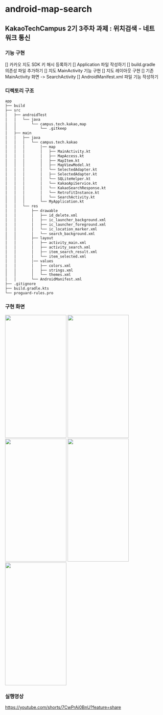 # android-map-search
## KakaoTechCampus 2기 3주차 과제 : 위치검색 - 네트워크 통신 

### 기능 구현
[] 카카오 지도 SDK 키 해시 등록하기
[] Application 파일 작성하기
[] build.gradle 의존성 파일 추가하기
[] 지도 MainActivity 기능 구현 
[] 지도 레이아웃 구현 
[] 기존 MainActivity 화면 -> SearchActivity 
[] AndroidManifest.xml 파일 기능 작성하기 

### 디렉토리 구조
```bash
app
├── build
├── src
│   ├── androidTest
│   │   └── java
│   │       └── campus.tech.kakao,map
│   │           └── .gitkeep
│   ├── main
│   │   ├── java
│   │   │   └── campus.tech.kakao
│   │   │       │── map
│   │   │       │   ├── MainActivity.kt
│   │   │       │   ├── MapAccess.kt
│   │   │       │   ├── MapItem.kt
│   │   │       │   ├── MapViewModel.kt
│   │   │       │   └── SelectedAdapter.kt
│   │   │       │   ├── SelectedAdapter.kt
│   │   │       │   └── SQLiteHelper.kt
│   │   │       │   └── KakaoApiService.kt
│   │   │       │   └── KakaoSearchResponse.kt
│   │   │       │   └── RetrofitInstance.kt
│   │   │       │   └── SearchActivity.kt
│   │   │       └── MyApplication.kt
│   │   └── res
│   │       ├── drawable
│   │       │   ├── id_delete.xml
│   │       │   ├── ic_launcher_background.xml
│   │       │   ├── ic_launcher_foreground.xml
│   │       │   └── ic_location_marker.xml
│   │       │   └── search_background.xml
│   │       ├── layout
│   │       │   ├── activity_main.xml
│   │       │   ├── activity_search.xml
│   │       │   ├── item_search_result.xml
│   │       │   └── item_selected.xml
│   │       │── values
│   │       │   ├── colors.xml
│   │       │   ├── strings.xml
│   │       │   └── themes.xml
│   │       └── AndroidManifest.xml
├── .gitignore
├── build.gradle.kts
└── proguard-rules.pro
```

### 구현 화면
<img src="https://github.com/YJY1220/DATA/assets/93771689/e6a77da3-1559-49e5-93c8-3fd51e642a66" width="200" height="400"/>
<img src="https://github.com/YJY1220/DATA/assets/93771689/f2ad4062-304d-48b4-87c6-6294f312cd57" width="200" height="400"/>
<img src="https://github.com/YJY1220/DATA/assets/93771689/8a0d0d57-38c7-4ef0-9420-9e58fc812627" width="200" height="400"/>
<img src="https://github.com/YJY1220/DATA/assets/93771689/8f0c63d7-4be8-4fa3-84f7-9d8469b9f0a5" width="200" height="400"/>
<img src="https://github.com/YJY1220/DATA/assets/93771689/aa55af71-0e89-4e12-9060-aabecf30ff6f" width="200" height="400"/>

### 실행영상
https://youtube.com/shorts/7CwPrAi0BnU?feature=share

